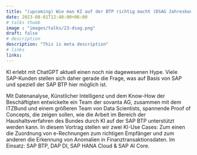 ```yaml
---
title: "(upcoming) Wie man KI auf der BTP richtig macht (DSAG Jahreskongress 2023)"
date: 2023-08-01T12:40:00+06:00
# talks thumb
image : "images/talks/23-dsag.png"
draft: false
# description
description: "This is meta description"
# links
links:
---
```


KI erlebt mit ChatGPT aktuell einen noch nie dagewesenen Hype. Viele SAP-Kunden stellen sich daher gerade die Frage, was auf Basis von SAP und speziell der SAP BTP hier möglich ist. 

Mit Datenanalyse, Künstlicher Intelligenz und dem Know-How der Beschäftigten entwickelte ein Team der sovanta AG, zusammen mit dem ITZBund und einem größeren Team von Data Scientists, spannende Proof of Concepts, die zeigen sollen, wie die Arbeit im Bereich der Haushaltsverfahren des Bundes durch KI auf der SAP BTP unterstützt werden kann. In diesem Vortrag stellen wir zwei KI-Use Cases: Zum einen die Zuordnung von e-Rechnungen zum richtigen Empfänger und zum anderen die Erkennung von Anomalien in Finanztransaktionsdaten. Im Einsatz: SAP BTP, DAP DI, SAP HANA Cloud & SAP AI Core.
